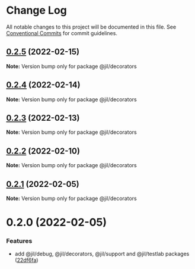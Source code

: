 # Change Log

All notable changes to this project will be documented in this file.
See [Conventional Commits](https://conventionalcommits.org) for commit guidelines.

## [0.2.5](https://github.com/jiljs/jil/compare/@jil/decorators@0.2.4...@jil/decorators@0.2.5) (2022-02-15)

**Note:** Version bump only for package @jil/decorators





## [0.2.4](https://github.com/jiljs/jil/compare/@jil/decorators@0.2.3...@jil/decorators@0.2.4) (2022-02-14)

**Note:** Version bump only for package @jil/decorators





## [0.2.3](https://github.com/jiljs/jil/compare/@jil/decorators@0.2.2...@jil/decorators@0.2.3) (2022-02-13)

**Note:** Version bump only for package @jil/decorators





## [0.2.2](https://github.com/jiljs/jil/compare/@jil/decorators@0.2.1...@jil/decorators@0.2.2) (2022-02-10)

**Note:** Version bump only for package @jil/decorators





## [0.2.1](https://github.com/jiljs/jil/compare/@jil/decorators@0.2.0...@jil/decorators@0.2.1) (2022-02-05)

**Note:** Version bump only for package @jil/decorators





# 0.2.0 (2022-02-05)


### Features

* add @jil/debug, @jil/decorators, @jil/support and @jil/testlab packages ([22df6fa](https://github.com/jiljs/jil/commit/22df6fad4f572e23aaca8027eab836bfcb133866))
